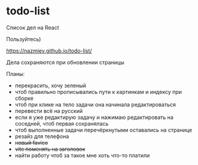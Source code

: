 # todo-list
Список дел на React

Пользуйтесь)

https://nazmiev.github.io/todo-list/

Дела сохраняются при обновлении страницы

Планы:
<ul>
  <li>перекрасить, хочу зеленый</li>
  <li>чтоб правильно прописывались пути к картинкам и индексу при сборке</li>
  <li>чтоб при клике на тело задачи она начинала редактироваться</li>
  <li>перевести всё на русский</li>
  <li>если я уже редактирую задачу и нажимаю редактировать на соседней, чтоб первая сохранялась</li>
  <li>чтоб выполненные задачи перечёркнутыми оставались на странице</li>
  <li>резайз для телефона</li>
  <li><s>новый favico</s></li>
  <li><s>vite поменять на заголовок</s></li>
  <li>найти работу чтоб за такое мне хоть что-то платили</li>
  </ul>
